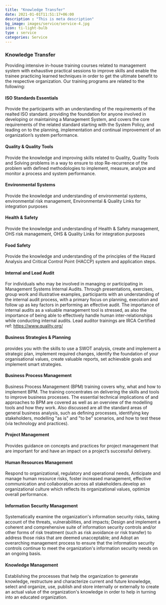 ```yaml
---
title: "Knowledge Transfer"
date: 2021-01-01T11:51:17+06:00
description : "This is meta description"
bg_image: images/service/service-4.jpg
icon: ti-light-bulb
type : service
categories: Service
---
```


### Knowledge Transfer
Providing intensive in-house training courses related to management system with exhaustive practical sessions to improve skills and enable the trainee practicing learned techniques in order to get the ultimate benefit to the respective organization. Our training programs are related to the following:


#### ISO Standards Essentials
Provide the participants with an understanding of the requirements of the realted ISO standard. providing the foundation for anyone involved in developing or maintaining a Management System, and covers the core requirements of the related standard starting with the System Policy, and leading on to the planning, implementation and continual improvement of an organization’s system performance.

#### Quality & Quality Tools
 Provide the knowledge and improving skills related to Quality, Quality Tools and Solving problems in a way to ensure to stop Re-recurrence of the problem with defined methodologies to implement, measure, analyze and monitor a process and system performance.

#### Environmental Systems
Provide the knowledge and understanding of environmental systems, environmental risk management, Environmental & Quality Links for integration purposes

#### Health & Safety
Provide the knowledge and understanding of Health & Safety management, OHS risk management, OHS & Quality Links for integration purposes

#### Food Safety
Provide the knowledge and understanding of the principles of the Hazard Analysis and Critical Control Point (HACCP) system and application steps.


#### Internal and Lead Audit
For individuals who may be involved in managing or participating in Management Systems Internal Audits. Through presentations, exercises, group work and illustrative examples, participants with an understanding of the internal audit process, with a primary focus on planning, execution and follow up as key factors in performing an effective audit. The importance of internal audits as a valuable management tool is stressed, as also the importance of being able to effectively handle human inter-relationships while conducting internal audits. Lead auditor trainings are IRCA Certified ref: https://www.quality.org/

#### Business Strategies & Planning
provides you with the skills to use a SWOT analysis, create and implement a strategic plan, implement required changes, identify the foundation of your organisational values, create valuable reports, set achievable goals and implement smart strategies.

#### Business Process Management
Business Process Management (BPM) training covers why, what and how to implement BPM. The training concentrates on delivering the skills and tools to improve business processes. The essential technical implications of and approaches to BPM are covered as well as an overview of the modelling tools and how they work. Also discussed are all the standard areas of general business analysis, such as defining processes, identifying key stakeholders, modelling "as is" and "to be" scenarios, and how to test these (via technology and practices).

#### Project Management
Provides guidance on concepts and practices for project management that are important for and have an impact on a project’s successful delivery.

#### Human Resources Management
Respond to organizational, regulatory and operational needs, Anticipate and manage human resource risks, foster increased management, effective communication and collaboration across all stakeholders.develop an organizational culture which reflects its organizational values, optimize overall performance.

#### Information Security Management
Systematically examine the organization's information security risks, taking account of the threats, vulnerabilities, and impacts;
Design and implement a coherent and comprehensive suite of information security controls and/or other forms of risk treatment (such as risk avoidance or risk transfer) to address those risks that are deemed unacceptable; and
Adopt an overarching management process to ensure that the information security controls continue to meet the organization's information security needs on an ongoing basis.

#### Knowledge Management
Establishing the processes that help the organization to generate knowledge, restructure and characterize current and future knowledge, select and organize, use, publish and store internally or externally to create an actual value of the organization's knowledge in order to help in turning into an educated organization.



